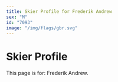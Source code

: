 ```yaml
---
title: Skier Profile for Frederik Andrew
sex: "M"
id: "7093"
image: "/img/flags/gbr.svg" 
---
```


# Skier Profile

This page is for: Frederik Andrew.
    